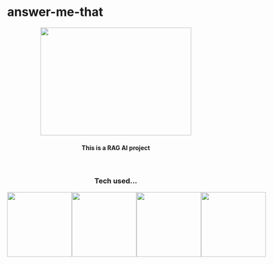 # answer-me-that

<div align="center">
  <img height="250" width="350" src="https://i.giphy.com/media/v1.Y2lkPTc5MGI3NjExeDZodmJia3JneXV5M3V6ZGthMDlrMmJrMzFjdWQ1cTI5NW5obzBicCZlcD12MV9pbnRlcm5hbF9naWZfYnlfaWQmY3Q9Zw/USyIck6zsALbxk97BC/giphy.gif"/>
  <h4> This is a RAG AI project </h4>
  <br/>
  <h3>Tech used...</h3>
  <div style="display:flex">
    <img src="https://cdn.jsdelivr.net/gh/devicons/devicon@latest/icons/python/python-original-wordmark.svg" height="150" width="150" />
    <img src="https://cdn.jsdelivr.net/gh/devicons/devicon@latest/icons/html5/html5-original-wordmark.svg" height="150" width="150" />
    <img src="https://cdn.jsdelivr.net/gh/devicons/devicon@latest/icons/css3/css3-plain-wordmark.svg" height="150" width="150" />
    <img src="https://cdn.jsdelivr.net/gh/devicons/devicon@latest/icons/javascript/javascript-original.svg" height="150" width="150" />
  </div>
</div>
